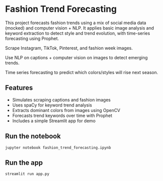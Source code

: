 # Fashion Trend Forecasting

This project forecasts fashion trends using a mix of social media data (mocked) and computer vision + NLP. It applies basic image analysis and keyword extraction to detect style and trend evolution, with time-series forecasting using Prophet.

Scrape Instagram, TikTok, Pinterest, and fashion week images.

Use NLP on captions + computer vision on images to detect emerging trends.

Time series forecasting to predict which colors/styles will rise next season.

## Features
- Simulates scraping captions and fashion images
- Uses spaCy for keyword trend analysis
- Extracts dominant colors from images using OpenCV
- Forecasts trend keywords over time with Prophet
- Includes a simple Streamlit app for demo

## Run the notebook
```
jupyter notebook fashion_trend_forecasting.ipynb
```

## Run the app
```
streamlit run app.py
```
